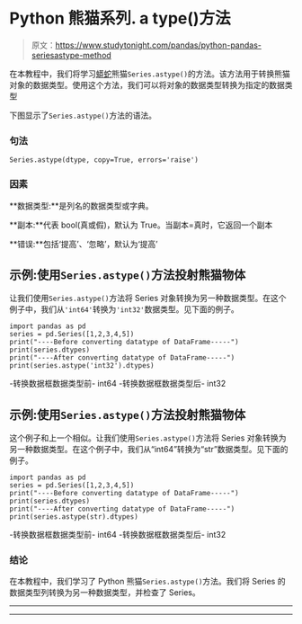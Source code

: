 # Python 熊猫系列. a type()方法

> 原文：<https://www.studytonight.com/pandas/python-pandas-seriesastype-method>

在本教程中，我们将学习[蟒蛇](https://studytonight.com/python/getting-started-with-python)熊猫`Series.astype()`的方法。该方法用于转换熊猫对象的数据类型。使用这个方法，我们可以将对象的数据类型转换为指定的数据类型

下图显示了`Series.astype()`方法的语法。

### 句法

```
Series.astype(dtype, copy=True, errors='raise')
```

### 因素

**数据类型:**是列名的数据类型或字典。

**副本:**代表 bool(真或假)，默认为 True。当副本=真时，它返回一个副本

**错误:**包括‘提高’、‘忽略’，默认为‘提高’

## 示例:使用`Series.astype()`方法投射熊猫物体

让我们使用`Series.astype()`方法将 Series 对象转换为另一种数据类型。在这个例子中，我们从`'int64'`转换为`'int32'`数据类型。见下面的例子。

```
import pandas as pd
series = pd.Series([1,2,3,4,5]) 
print("----Before converting datatype of DataFrame-----")
print(series.dtypes)
print("----After converting datatype of DataFrame-----")
print(series.astype('int32').dtypes)
```

-转换数据框数据类型前-
int64
-转换数据框数据类型后-
int32

## 示例:使用`Series.astype()`方法投射熊猫物体

这个例子和上一个相似。让我们使用`Series.astype()`方法将 Series 对象转换为另一种数据类型。在这个例子中，我们从“int64”转换为“str”数据类型。见下面的例子。

```
import pandas as pd
series = pd.Series([1,2,3,4,5]) 
print("----Before converting datatype of DataFrame-----")
print(series.dtypes)
print("----After converting datatype of DataFrame-----")
print(series.astype(str).dtypes)
```

-转换数据框数据类型前-
int64
-转换数据框数据类型后-
int32

### 结论

在本教程中，我们学习了 Python 熊猫`Series.astype()`方法。我们将 Series 的数据类型列转换为另一种数据类型，并检查了 Series。

* * *

* * *
